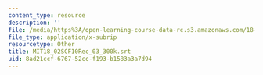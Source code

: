```yaml
---
content_type: resource
description: ''
file: /media/https%3A/open-learning-course-data-rc.s3.amazonaws.com/18-02sc-multivariable-calculus-fall-2010/8ad21ccf676752ccf193b1583a3a7d94_MIT18_02SCF10Rec_03_300k.srt
file_type: application/x-subrip
resourcetype: Other
title: MIT18_02SCF10Rec_03_300k.srt
uid: 8ad21ccf-6767-52cc-f193-b1583a3a7d94
---
```

